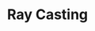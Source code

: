 ---
title: Ray Casting
pubDate: 2023-09-02
description: This project was also fun. I developed it in 12th grade using Python's\
    Pygame library. It involves casting rays to generate a 3D scene from a 2D\
    map, inspired by a video on ray casting by The Coding Train YouTube\
    channel. This project not only enhanced my understanding of computer\
    graphics and ray casting algorithms but also allowed me to apply\
    mathematical concepts in a creative way. It provided a solid foundation\
    and sparked my interest in exploring ray tracing.
inspirations: [
    {url: https://github.com/Yash2402, name: 3Blue1Brown},
    {url: https://youtube.com/3Blue1Brown, name: google},
]
---